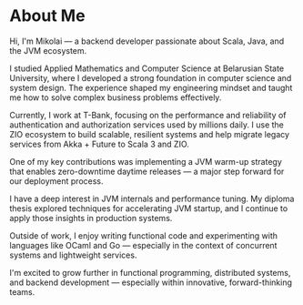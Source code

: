 # About Me

Hi, I'm Mikolai — a backend developer passionate about Scala, Java, and the JVM ecosystem.

I studied Applied Mathematics and Computer Science at Belarusian State University, where I developed a strong foundation in computer science and system design. The experience shaped my engineering mindset and taught me how to solve complex business problems effectively.

Currently, I work at T-Bank, focusing on the performance and reliability of authentication and authorization services used by millions daily. I use the ZIO ecosystem to build scalable, resilient systems and help migrate legacy services from Akka + Future to Scala 3 and ZIO.

One of my key contributions was implementing a JVM warm-up strategy that enables zero-downtime daytime releases — a major step forward for our deployment process.

I have a deep interest in JVM internals and performance tuning. My diploma thesis explored techniques for accelerating JVM startup, and I continue to apply those insights in production systems.

Outside of work, I enjoy writing functional code and experimenting with languages like OCaml and Go — especially in the context of concurrent systems and lightweight services.

I'm excited to grow further in functional programming, distributed systems, and backend development — especially within innovative, forward-thinking teams.
